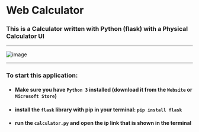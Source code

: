 # Web Calculator

### This is a Calculator written with Python (flask) with a Physical Calculator UI
__________________________________________________________________________________________________
![image](https://github.com/SpecialSpicy/Web-Calculator/assets/120993360/509cf693-d802-43d8-abc2-f9f7c7e913af)
__________________________________________________________________________________________________
### To start this application:
- #### Make sure you have ``Python 3`` installed (download it from the ``Website`` or ``Microsoft Store``)
- #### install the ``flask`` library with pip in your terminal: ``pip install flask``
- #### run the ``calculator.py`` and open the ip link that is shown in the terminal


